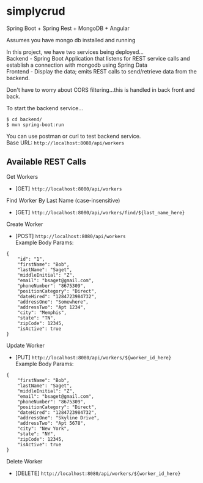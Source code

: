 # simplycrud
Spring Boot + Spring Rest + MongoDB + Angular

Assumes you have mongo db installed and running

In this project, we have two services being deployed...  
Backend - Spring Boot Application that listens for REST service calls and establish a connection with mongodb using Spring Data  
Frontend - Display the data; emits REST calls to send/retrieve data from the backend.  

Don't have to worry about CORS filtering...this is handled in back front and back.  

To start the backend service...
```
$ cd backend/
$ mvn spring-boot:run
```
You can use postman or curl to test backend service.  
Base URL: `http://localhost:8080/api/workers`  

## Available REST Calls

Get Workers  
- [GET] `http://localhost:8080/api/workers`  

Find Worker By Last Name (case-insensitive)  
- [GET] `http://localhost:8080/api/workers/find/${last_name_here}`  

Create Worker  
- [POST] `http://localhost:8080/api/workers`  
Example Body Params:  
```
{
	"id": "1",
	"firstName": "Bob",
	"lastName": "Saget",
	"middleInitial": "Z",
	"email": "bsaget@gmail.com",
	"phoneNumber": "8675309",
	"positionCategory": "Direct",
	"dateHired": "1284723984732",
	"addressOne": "Somewhere",
	"addressTwo": "Apt 1234",
	"city": "Memphis",
	"state": "TN",
	"zipCode": 12345,
	"isActive": true
}
```

Update Worker  
- [PUT] `http://localhost:8080/api/workers/${worker_id_here}`  
Example Body Params:  
```
{
	"firstName": "Bob",
	"lastName": "Saget",
	"middleInitial": "Z",
	"email": "bsaget@gmail.com",
	"phoneNumber": "8675309",
	"positionCategory": "Direct",
	"dateHired": "1284723984732",
	"addressOne": "Skyline Drive",
	"addressTwo": "Apt 5678",
	"city": "New York",
	"state": "NY",
	"zipCode": 12345,
	"isActive": true
}
```
Delete Worker  
- [DELETE] `http://localhost:8080/api/workers/${worker_id_here}`  


